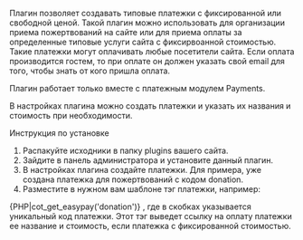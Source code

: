 Плагин позволяет создавать типовые платежки с фиксированной или свободной ценой. Такой плагин можно использовать для организации приема пожертвований на сайте или для приема оплаты за определенные типовые услуги сайта с фиксирвоанной стоимостью. Такие платежки могут оплачивать любые посетители сайта. Если оплата производится гостем, то при оплате он должен указать свой email для того, чтобы знать от кого пришла оплата.

Плагин работает только вместе с платежным модулем Payments.

В настройках плагина можно создать платежки и указать их названия и стоимость при необходимости.

 

Инструкция по установке

1. Распакуйте исходники в папку plugins вашего сайта.
2. Зайдите в панель администратора и установите данный плагин.
3. В настройках плагина создайте платежки. Для примера, уже создана платежка для пожертвований с кодом donation. 
4. Разместите в нужном вам шаблоне тэг платежки, например:

{PHP|cot_get_easypay('donation')}
, где в скобках указывается уникальный код платежки. Этот тэг выведет ссылку на оплату платежки ее название и стоимость, если платежка с фиксированной стоимостью.
